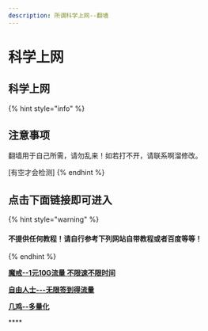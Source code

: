 ```yaml
---
description: 所谓科学上网--翻墙
---
```


# 科学上网

## **科学上网**

{% hint style="info" %}
## 注意事项

翻墙用于自己所需，请勿乱来！如若打不开，请联系啊溜修改。

\[有空才会检测]
{% endhint %}

## 点击下面链接即可进入

{% hint style="warning" %}
#### 不提供任何教程！请自行参考下列网站自带教程或者百度等等！
{% endhint %}

****[**魔戒--1元10G流量 不限速不限时间** ](https://mojie.pw/#/login)****

****[**自由人士---无限签到得流量**](https://freeperson.xyz/)****

****[**几鸡--多量化**](https://j02.space/)****

&#x20;   ****   &#x20;
